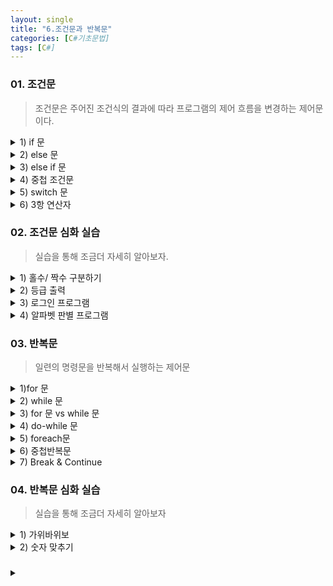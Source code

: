 ```yaml
---
layout: single
title: "6.조건문과 반복문"
categories: [C#기초문법]
tags: [C#]
---
```


### 01. 조건문

> 조건문은 주어진 조건식의 결과에 따라 프로그램의 제어 흐름을 변경하는 제어문이다.

<details>
<summary>1) if 문</summary>
<div markdown = "1">
- if 문은 조건식의 결과에 따라 실행 여부를 결정하는 조건문이다.

```c#
# 실행할 코드가 여러줄인 경우
if (조건식)
{
    // 조건식이 참일 경우 실행할 코드
}

# 실행할 코드가 한줄인 경우
if (조건식)
    // 조건식이 참일 경우 실행할 코드
```

<details style = "margin-left: 20px;">
<summary>[코드스니펫] if문 기초</summary>
<div markdown = "1">

```c#
int playerScore = 80;

if (playerScore >= 70)
{
    Console.WriteLine("플레이어의 점수는 70점 이상입니다. 합격입니다!");
}
Console.WriteLine("프로그램이 종료됩니다.");
```

</div>
</details>

</div>
</details>

<details>
<summary>2) else 문</summary>
<div markdown = "1">
- else 문은 if 문에서 조건식이 거짓일 경우 실행할 코드를 지정하는 조건문이다.

```c#
if (조건식)
{
    // 조건식이 참일 경우 실행할 코드
}
else
{
    // 조건식이 거짓일 경우 실행할 코드
}
```

<details style = "margin-left: 20px;">
<summary>[코드스니펫] else문 기초</summary>
<div markdown = "1">

```c#
int itemCount = 5;
string itemName = "HP 포션";

if (itemCount > 0)
{
    Console.WriteLine($"보유한 {itemName}의 수량: {itemCount}");
}
else
{
    Console.WriteLine($"보유한 {itemName}이 없습니다.");
}
```

</div>
</details>

</div>
</details>

<details>
<summary>3) else if 문</summary>
<div markdown = "1">

- else if 문은 if 문의 조건식이 거짓일 때, 새로운 조건식을 사용하여 실행 여부를 결정하는 조건문이다.
- else 문은 생략이 가능하다.

```c#
if (조건식1)
{
    // 조건식1이 참일 경우 실행할 코드
}
else if (조건식2)
{
    // 조건식2가 참일 경우 실행할 코드
}
else
{
    // 모든 조건식이 거짓일 경우 실행할 코드
}
```

- 예시

```c#
int playerScore = 100;
string playerRank = "";

if (playerScore >= 90)
{
    playerRank = "Diamond";
}
else if (playerScore >= 80)
{
    playerRank = "Platinum";
}
else if (playerScore >= 70)
{
    playerRank = "Gold";
}
else if (playerScore >= 60)
{
    playerRank = "Silver";
}
else
{
    playerRank = "Bronze";
}

Console.WriteLine("플레이어의 등급은 " + playerRank + "입니다.");
```

</div>
</details>

<details>
<summary>4) 중첩 조건문</summary>
<div markdown = "1">

- 하나의 조건문 안에 또 다른 조건문이 포함된 형태의 조건문이다.

```c#
int itemLevel = 3; // 아이템 레벨
string itemType = "Weapon"; // 아이템 종류

if (itemType == "Weapon")
{
    if (itemLevel == 1)
    {
        // 레벨 1 무기 효과
        Console.WriteLine("공격력이 10 증가했습니다.");
    }
    else if (itemLevel == 2)
    {
        // 레벨 2 무기 효과
        Console.WriteLine("공격력이 20 증가했습니다.");
    }
    else
    {
        // 그 외 무기 레벨
        Console.WriteLine("잘못된 아이템 레벨입니다.");
    }
}
else if (itemType == "Armor")
{
    if (itemLevel == 1)
    {
        // 레벨 1 방어구 효과
        Console.WriteLine("방어력이 10 증가했습니다.");
    }
    else if (itemLevel == 2)
    {
        // 레벨 2 방어구 효과
        Console.WriteLine("방어력이 20 증가했습니다.");
    }
    else
    {
        // 그 외 방어구 레벨
        Console.WriteLine("잘못된 아이템 레벨입니다.");
    }
}
else
{
    // 그 외 아이템 종류
    Console.WriteLine("잘못된 아이템 종류입니다.");
}
```

</div>
</details>

<details>
<summary>5) switch 문</summary>
<div markdown = "1">
- switch문은 변수나 식의 결과에 따라 다른 코드 블록을 실행하는 제어문이다.
- case문을 사용하여 변수나 식의 결과에 따라 실행할 코드를 지정한다.

```c#
switch (변수나 식)
{
    case 값1:
        // 값1이 나온 경우 실행되는 코드
        break;
    case 값2:
        // 값2가 나온 경우 실행되는 코드
        break;
    // ...
    default:
        // 모든 case문에 해당하지 않는 경우 실행되는 코드
        break;
}
```

<details style = "margin-left: 20px;">
<summary>[코드스니펫] switch문 기초</summary>
<div markdown = "1">

```c#
Console.WriteLine("게임을 시작합니다.");
Console.WriteLine("1: 전사 / 2: 마법사 / 3: 궁수");
Console.Write("직업을 선택하세요: ");
string job = Console.ReadLine();

switch (job)
{
    case "1":
        Console.WriteLine("전사를 선택하셨습니다.");
        break;
    case "2":
        Console.WriteLine("마법사를 선택하셨습니다.");
        break;
    case "3":
        Console.WriteLine("궁수를 선택하셨습니다.");
        break;
    default:
        Console.WriteLine("올바른 값을 입력해주세요.");
        break;
}

Console.WriteLine("게임을 종료합니다.");
```

</div>
</details>

</div>
</details>

<details>
<summary>6) 3항 연산자</summary>
<div markdown = "1">

- 3항 연산자는 if 문의 간단한 형태로, 조건식의 결과에 따라 두 값을 선택하는 연산자이다.

```c#
(조건식) ? 참일 경우 값 : 거짓일 경우 값;
```

- 예시

```c#
int currentExp = 1200;
int requiredExp = 2000;

# 삼항 연산자
string result = (currentExp >= requiredExp) ? "레벨업 가능" : "레벨업 불가능";
Console.WriteLine(result);


# if else 문
if (currentExp >= requiredExp)
{
    Console.WriteLine("레벨업 가능");
}
else
{
    Console.WriteLine("레벨업 불가능");
}
```

</div>
</details>

### 02. 조건문 심화 실습

> 실습을 통해 조금더 자세히 알아보자.

<details>
<summary>1) 홀수/ 짝수 구분하기</summary>
<div markdown = "1">

- % 나머지 연산을 이용하여 짝수 구분

```c#
Console.Write("번호를 입력하세요: ");
int number = int.Parse(Console.ReadLine());

if (number % 2 == 0)
{
    Console.WriteLine("짝수입니다.");
}
else
{
    Console.WriteLine("홀수입니다.");
}
```

</div>
</details>

<details>
<summary>2) 등급 출력</summary>
<div markdown = "1">

- else if 문에서 사용된 예시를 switch 문으로 변경

```c#
int playerScore = 100;
string playerRank = "";

switch (playerScore / 10)
{
	case 10:
	case 9:
		playerRank = "Diamond";
		break;
	case 8:
		playerRank = "Platinum";
		break;
	case 7:
		playerRank = "Gold";
		break;
	case 6:
		playerRank = "Silver";
		break;
	default:
		playerRank = "Bronze";
		break;
}

Console.WriteLine("플레이어의 등급은 " + playerRank + "입니다.");
```

</div>
</details>

<details>
<summary>3) 로그인 프로그램</summary>
<div markdown = "1">

- && 와 \|\| 논리연산자에 대해 다시 확인해보자.

```c#
string id = "myid";
string password = "mypassword";

Console.Write("아이디를 입력하세요: ");
string inputId = Console.ReadLine();
Console.Write("비밀번호를 입력하세요: ");
string inputPassword = Console.ReadLine();

if (inputId == id && inputPassword == password)
{
    Console.WriteLine("로그인 성공!");
}
else
{
    Console.WriteLine("로그인 실패...");
}
```

</div>
</details>

<details>
<summary>4) 알파벳 판별 프로그램</summary>
<div markdown = "1">

- 입력한 문자가 알파벳인지 여부를 판단

```c#
Console.Write("문자를 입력하세요: ");
char input = Console.ReadLine()[0];

if (input >= 'a' && input <= 'z' || input >= 'A' && input <= 'Z')
{
    Console.WriteLine("알파벳입니다.");
}
else
{
    Console.WriteLine("알파벳이 아닙니다.");
}
```

</div>
</details>

### 03. 반복문

> 일련의 명령문을 반복해서 실행하는 제어문

<details>
<summary>1)for 문</summary>
<div markdown = "1">

- for문은 초기식, 조건식, 증감식을 사용하여 반복문을 작성합니다.
- 초기식은 반복문이 시작될 때 단 한 번 실행되고,  
  조건식은 반복문이 실행될 때마다 평가되며, 참(true)인 경우 반복문이 계속 실행됩니다.  
  증감식은 반복문이 실행될 때마다 실행되는 식입니다.

```c#
for (초기식; 조건식; 증감식)
{
    // 조건식이 참인 경우 실행되는 코드
}
```

<details style="margin-left: 20px;">
<summary>[코드스니펫] for문 기초</summary>
<div markdown = "1">

```c#
for (int i = 0; i < 10; i++)
{
  Console.WriteLine(i);
}
```

</div>
</details>

- 다음은 기본적인 for문의 예시이다.

```c#
for (int i = 0; i < 10; i++)
{
  Console.WriteLine(i);
}

int i = 0;
for (i = 0 ; i < 10 ; i++)
{
    Console.WriteLine(i);
}
```

- 다음은 0 ~ 10 사이의 짝수를 출력하는 예제이다.

```c#
for (int i = 0; i < 10; i += 2 )
{
    Console.WriteLine(i);
}
```

</div>
</details>

<details>
<summary>2) while 문</summary>
<div markdown = "1">

-while문은 조건식이 참(true)인 동안 코드 블록을 반복적으로 실행한다.

```c#
while (조건식)
{
    // 조건식이 참인 경우 실행되는 코드
}
```

<details style="margin-left: 20px;">
<summary>[코드스니펫] while문 기초</summary>
<div markdown = "1">

```c#
int i = 0;
while (i < 10)
{
    Console.WriteLine(i);
    i++;
}
```

</div>
</details>

- 예시

```c#
int i = 0;
while (i < 10)
{
    Console.WriteLine(i);
    i++;
}
```

```c#
int count = 0;
while (count < 10)
{
    Console.WriteLine("적을 처치했습니다! 남은 적 수: " + (10 - count - 1));
    count++;
}

Console.WriteLine("축하합니다! 게임에서 승리하셨습니다!");
```

</div>
</details>

<details>
<summary>3) for 문 vs while 문</summary>
<div markdown = "1">

```c#
int sum = 0;

for (int i = 1; i <= 5; i++)
{
    sum += i;
}

Console.WriteLine("1부터 5까지의 합은 " + sum + "입니다.");
```

```c#
int sum = 0;
int i = 1;

while (i <= 5)
{
    sum += i;
    i++;
}

Console.WriteLine("1부터 5까지의 합은 " + sum + "입니다.");

```

- for 문은 반복 횟수를 직관적으로 알 수 있고, 반복 조건을 한 눈에 확인할 수 있어 가독성이 좋다.
- while 문은 반복 조건에 따라 조건문의 실행 횟수가 유동적이며, 이에 따라 코드가 더 간결할 수 있다.
- 따라서 어떤 반복문을 사용할지는 코드의 흐름에 따라 상황에 맞게 선택하는 것이 좋다.

</div>
</details>

<details>
<summary>4) do-while 문</summary>
<div markdown = "1">

do-while문은 while문과 비슷하지만, 조건식을 검사하기 전에 먼저 코드 블록을 한 번 실행하는 점이 다르다.

```c#
do
{
    // 조건식이 참인 경우 실행되는 코드
}
while (조건식);
```

```c#
int sum = 0;
int num;

do
{
    Console.Write("숫자를 입력하세요 (0 입력 시 종료): ");
    num = int.Parse(Console.ReadLine());
    sum += num;
} while (num != 0);

Console.WriteLine("합계: " + sum);
```

</div>
</details>

<details>
<summary>5) foreach문</summary>
<div markdown = "1">

- foreach문은 배열이나 컬렉션에 대한 반복문을 작성할 때 사용한다.

```c#
foreach (자료형 변수 in 배열 또는 컬렉션)
{
    // 배열 또는 컬렉션의 모든 요소에 대해 반복적으로 실행되는 코드
}
```

```c#
string[] inventory = { "검", "방패", "활", "화살", "물약" };

foreach (string item in inventory)
{
    Console.WriteLine(item);
}
```

</div>
</details>

<details>
<summary>6) 중첩반복문</summary>
<div markdown = "1">

- 이차원 반복문

```c#
6) 중첩반복문
이차원 반복문
for (int i = 0; i < 5; i++)
{
    for (int j = 0; j < 3; j++)
    {
        Console.WriteLine("i: {0}, j: {1}", i, j);
    }
}
```

<details style="margin-left: 20px;">
<summary>[코드스니펫] 구구단 출력</summary>
<div markdown = "1">

```c#
for (int i = 2; i <= 9; i++)
{
    for (int j = 1; j <= 9; j++)
    {
        Console.WriteLine(i + " x " + j + " = " + (i * j));
    }
}
```

</div>
</details>

</div>
</details>

<details>
<summary>7) Break & Continue</summary>
<div markdown = "1">

- **`break`**는 반복문을 중지시키는 역할
- **`continue`**는 현재 반복을 중지하고 다음 반복을 진행하는 역할

```c#
for (int i = 1; i <= 10; i++)
{
    if (i % 3 == 0)
    {
        continue; // 3의 배수인 경우 다음 숫자로 넘어감
    }

    Console.WriteLine(i);
    if (i == 7)
    {
        break; // 7이 출력된 이후에는 반복문을 빠져나감
    }
}
```

```c#
int sum = 0;

while (true)
{
    Console.Write("숫자를 입력하세요: ");
    int input = int.Parse(Console.ReadLine());

    if (input == 0)
    {
        Console.WriteLine("프로그램을 종료합니다.");
        break;
    }

    if (input < 0)
    {
        Console.WriteLine("음수는 무시합니다.");
        continue;
    }

    sum += input;
    Console.WriteLine("현재까지의 합: " + sum);
}

Console.WriteLine("합계: " + sum);
```

</div>
</details>

### 04. 반복문 심화 실습

> 실습을 통해 조금더 자세히 알아보자

<details>
<summary>1) 가위바위보</summary>
<div markdown = "1">

```c#
string[] choices = { "가위", "바위", "보" };
string playerChoice = "";
string computerChoice = choices[new Random().Next(0, 3)];

while (playerChoice != computerChoice)
{
    Console.Write("가위, 바위, 보 중 하나를 선택하세요: ");
    playerChoice = Console.ReadLine();

    Console.WriteLine("컴퓨터: " + computerChoice);

    if (playerChoice == computerChoice)
    {
        Console.WriteLine("비겼습니다!");
    }
    else if ((playerChoice == "가위" && computerChoice == "보") ||
             (playerChoice == "바위" && computerChoice == "가위") ||
             (playerChoice == "보" && computerChoice == "바위"))
    {
        Console.WriteLine("플레이어 승리!");
    }
    else
    {
        Console.WriteLine("컴퓨터 승리!");
    }
}
```

</div>
</details>

<details>
<summary>2) 숫자 맞추기</summary>
<div markdown = "1">

```c#
int targetNumber = new Random().Next(1, 101); ;
int guess = 0;
int count = 0;

Console.WriteLine("1부터 100 사이의 숫자를 맞춰보세요.");

while (guess != targetNumber)
{
    Console.Write("추측한 숫자를 입력하세요: ");
    guess = int.Parse(Console.ReadLine());
    count++;

    if (guess < targetNumber)
    {
        Console.WriteLine("좀 더 큰 숫자를 입력하세요.");
    }
    else if (guess > targetNumber)
    {
        Console.WriteLine("좀 더 작은 숫자를 입력하세요.");
    }
    else
    {
        Console.WriteLine("축하합니다! 숫자를 맞추셨습니다.");
        Console.WriteLine("시도한 횟수: " + count);
    }
}
```

</div>
</details>

###

<details>
<summary></summary>
<div markdown = "1">

```c#

```

</div>
</details>
